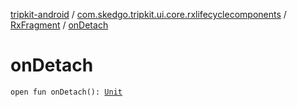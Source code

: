 [tripkit-android](../../index.md) / [com.skedgo.tripkit.ui.core.rxlifecyclecomponents](../index.md) / [RxFragment](index.md) / [onDetach](./on-detach.md)

# onDetach

`open fun onDetach(): `[`Unit`](https://kotlinlang.org/api/latest/jvm/stdlib/kotlin/-unit/index.html)